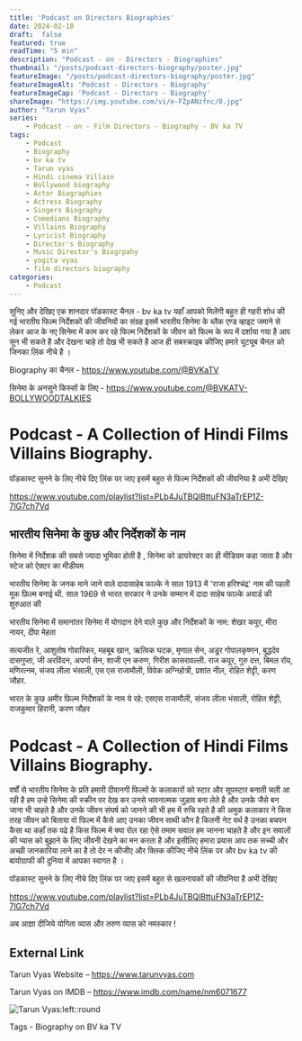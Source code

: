 ```yaml
---
title: 'Podcast on Directors Biographies'
date: 2024-02-10
draft:  false   
featured: true  
readTime: "5 min"
description: "Podcast - on - Directors - Biographies"
thumbnail: "/posts/podcast-directors-biography/poster.jpg"
featureImage: "/posts/podcast-directors-biography/poster.jpg"
featureImageAlt: 'Podcast - Directors - Biography' 
featureImageCap: 'Podcast - Directors - Biography'
shareImage: "https://img.youtube.com/vi/e-FZpANzfnc/0.jpg"
author: "Tarun Vyas"
series:
    - Podcast - on - Film Directors - Biography - BV ka TV
tags:
    - Podcast
    - Biography
    - bv ka tv
    - Tarun vyas
    - Hindi cinema Villain 
    - Bollywood biography
    - Actor Biographies
    - Actress Biography 
    - Singers Biography
    - Comedians Biography
    - Villains Biography
    - Lyricist Biography
    - Director's Biography
    - Music Director's Biogrpahy
    - yogita vyas 
    - film directors biography
categories:
    - Podcast
---
```

सुनिए और देखिए एक शानदार पॉडकास्ट चैनल - bv ka tv यहाँ आपको मिलेंगी बहुत ही गहरी शोध की गई भारतीय फिल्म निर्देशकों की जीवनियों का संग्रह 
इसमें भारतीय सिनेमा के ब्लैक एण्ड व्हाइट जमाने से लेकर आज के नए सिनेमा में काम कर रहे  फिल्म निर्देशकों के जीवन को फिल्म के रूप में 
दर्शाया गया है आप सुन भी सकते है और देखना चाहे तो देख भी सकते है 
आज ही सबस्क्राइब कीजिए हमारे यूट्यूब चैनल को जिनका लिंक नीचे है । 

Biography का चैनल -  https://www.youtube.com/@BVKaTV

सिनेमा के अनसुने किस्सों के लिए - https://www.youtube.com/@BVKATV-BOLLYWOODTALKIES

# Podcast - A Collection of Hindi Films Villains Biography.

पॉडकास्ट सुनने  के लिए नीचे दिए लिंक पर जाए इसमें बहुत से फिल्म निर्देशकों की  जीवनिया है अभी देखिए 

https://www.youtube.com/playlist?list=PLb4JuTBQlBttuFN3aTrEP1Z-7lG7ch7Vd


## भारतीय सिनेमा के कुछ और निर्देशकों के नाम

सिनेमा में निर्देशक की सबसे ज्यादा भूमिका होती है , सिनेमा को डायरेक्टर का ही मीडियम कहा जाता है और स्टेज को ऐक्टर का मीडीयम 

भारतीय सिनेमा के जनक माने जाने वाले दादासाहेब फाल्के ने साल 1913 में 'राजा हरिश्चंद्र' नाम की पहली मूक फ़िल्म बनाई थी. साल 1969 से भारत सरकार ने उनके सम्मान में दादा साहेब फाल्के अवार्ड की शुरुआत की

भारतीय सिनेमा में समानांतर सिनेमा में योगदान देने वाले कुछ और निर्देशकों के नाम: शेखर कपूर, मीरा नायर, दीपा मेहता

सत्यजीत रे, आशुतोष गोवारिकर, महबूब खान, ऋत्विक घटक, मृणाल सेन, अडूर गोपालकृष्णन, बुद्धदेव दासगुप्ता, जी अरविंदन, अपर्णा सेन, शाजी एन करुण, गिरीश कासरावल्ली. राज कपूर, गुरु दत्त, बिमल रॉय, मणिरत्नम, संजय लीला भंसाली, एस एस राजामौली, विवेक अग्निहोत्री, प्रशांत नील, रोहित शेट्टी, करण जौहर.

भारत के कुछ अमीर फ़िल्म निर्देशकों के नाम ये रहे: एसएस राजामौली, संजय लीला भंसाली, रोहित शेट्टी, राजकुमार हिरानी, करण जौहर

# Podcast - A Collection of Hindi Films Villains Biography.

वर्षों से भारतीय सिनेमा के प्रति हमारी दीवानगी फिल्मों के कलाकारों को स्टार और सूपस्टार बनाती चली आ  रही है 
हम उन्हे सिनेमा की स्क्रीन पर देख कर उनसे भावनात्मक जुड़ाव बना लेते है और उनके जैसे बन जाना भी चाहते है 
और उनके जीवन संघर्ष को जानने की भी हम में रुचि रहते है की अमुक कलाकार ने किस तरह जीवन को बिताया 
वो फिल्म में कैसे आए उनका जीवन साथी कौन है कितनी नेट वर्थ है उनका बचपन कैसा था कहाँ तक पढे है 
किस फिल्म में क्या रोल रहा ऐसे तमाम सवाल हम जानना चाहते है और इन सवालों की प्यास को बुझाने के लिए 
जीवनी देखने का मन करता है और इसीलिए हमारा प्रयास आप तक सच्ची और अच्छी जानकारिया लाने का है 
तो देर न कीजीए और क्लिक कीजिए नीचे लिंक पर और bv  ka tv  की बायोग्राफी की दुनिया में आपका स्वागत है । 


पॉडकास्ट सुनने  के लिए नीचे दिए लिंक पर जाए इसमें बहुत से खलनायकों की  जीवनिया है अभी देखिए 

https://www.youtube.com/playlist?list=PLb4JuTBQlBttuFN3aTrEP1Z-7lG7ch7Vd


अब  आज्ञा  दीजिये  योगिता  व्यास  और  तरुण  व्यास  को  नमस्कार !


## External Link
Tarun Vyas Website – https://www.tarunvyas.com

Tarun Vyas on IMDB – https://www.imdb.com/name/nm6071677


![Tarun Vyas:left::round](/images/profile.png)

Tags -  Biography on BV ka TV 







